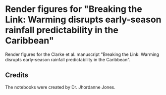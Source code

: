 # Render figures for "Breaking the Link: Warming disrupts early-season rainfall predictability in the Caribbean"
Render figures for the Clarke et al. manuscript "Breaking the Link: Warming disrupts early-season rainfall predictability in the Caribbean".

## Credits
The notebooks were created by Dr. Jhordanne Jones. 

